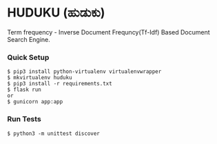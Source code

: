 # HUDUKU (ಹುಡುಕು)
Term frequency - Inverse Document Frequncy(Tf-Idf) Based Document Search Engine.


### Quick Setup

```
$ pip3 install python-virtualenv virtualenvwrapper
$ mkvirtualenv huduku
$ pip3 install -r requirements.txt
$ flask run
or
$ gunicorn app:app
```

### Run Tests
```
$ python3 -m unittest discover
```
